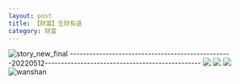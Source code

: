 ```yaml
---
layout: post
title: 【财富】生财有道
category: 财富
---
```

![story_new_final](http://rdr022gcy.hd-bkt.clouddn.com/img/story_new_final_0322.png)
--------------------------------------------------20220512------------------------------------------------
![](http://rc5p5sl4z.hd-bkt.clouddn.com/img/factors-220513-1.png)
![](http://rc5p5sl4z.hd-bkt.clouddn.com/img/factors-220513-2.png)
![](http://rc5p5sl4z.hd-bkt.clouddn.com/img/factors-220513-3.png)
![wanshan](http://rdr022gcy.hd-bkt.clouddn.com/img/wanshan.png)
  




